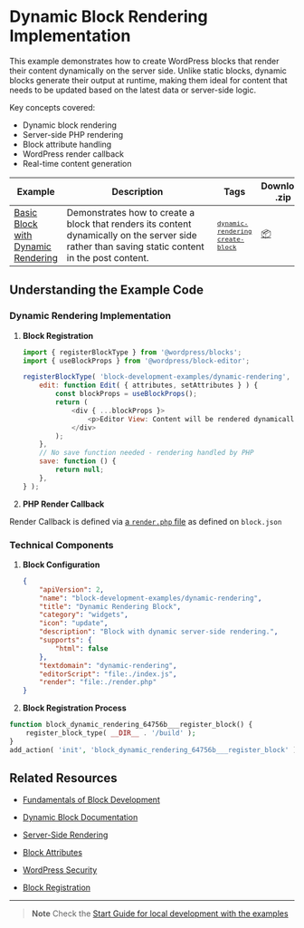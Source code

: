 # Dynamic Block Rendering Implementation

This example demonstrates how to create WordPress blocks that render their content dynamically on the server side. Unlike static blocks, dynamic blocks generate their output at runtime, making them ideal for content that needs to be updated based on the latest data or server-side logic.

Key concepts covered:

-   Dynamic block rendering
-   Server-side PHP rendering
-   Block attribute handling
-   WordPress render callback
-   Real-time content generation

<!-- Please, do not remove these @TABLE EXAMPLES BEGIN and @TABLE EXAMPLES END comments or modify the table inside. This table is automatically generated from the data at _data/examples.json and _data/tags.json -->
<!-- @TABLE EXAMPLES BEGIN -->

| Example                                                                                                                                         | <span style="display: inline-block; width:250px">Description</span>                                                                               | Tags                                                                                                                                                                                                                                                                        | Download .zip                                                                                                                                                                                                                    | Live Demo                                                                                                                                                                                                                                                                                                                                                  |
| ----------------------------------------------------------------------------------------------------------------------------------------------- | ------------------------------------------------------------------------------------------------------------------------------------------------- | --------------------------------------------------------------------------------------------------------------------------------------------------------------------------------------------------------------------------------------------------------------------------- | -------------------------------------------------------------------------------------------------------------------------------------------------------------------------------------------------------------------------------- | ---------------------------------------------------------------------------------------------------------------------------------------------------------------------------------------------------------------------------------------------------------------------------------------------------------------------------------------------------------- |
| [Basic Block with Dynamic Rendering](https://github.com/WordPress/block-development-examples/tree/trunk/plugins/block-dynamic-rendering-64756b) | Demonstrates how to create a block that renders its content dynamically on the server side rather than saving static content in the post content. | <small><code><a href="https://WordPress.github.io/block-development-examples/?tags=dynamic-rendering">dynamic-rendering</a></code></small> <small><code><a href="https://WordPress.github.io/block-development-examples/?tags=create-block">create-block</a></code></small> | [📦](https://github.com/WordPress/block-development-examples/releases/download/latest/block-dynamic-rendering-64756b.zip 'Install the plugin on any WordPress site using this zip and activate it to see the example in action') | [![](https://raw.githubusercontent.com/WordPress/block-development-examples/trunk/_assets/icon-wp.svg)](https://playground.wordpress.net/?blueprint-url=https://raw.githubusercontent.com/WordPress/block-development-examples/trunk/plugins/block-dynamic-rendering-64756b/_playground/blueprint.json 'Click here to access a live demo of this example') |

<!-- @TABLE EXAMPLES END -->

## Understanding the Example Code

### Dynamic Rendering Implementation

1. **Block Registration**

    ```javascript
    import { registerBlockType } from '@wordpress/blocks';
    import { useBlockProps } from '@wordpress/block-editor';

    registerBlockType( 'block-development-examples/dynamic-rendering', {
    	edit: function Edit( { attributes, setAttributes } ) {
    		const blockProps = useBlockProps();
    		return (
    			<div { ...blockProps }>
    				<p>Editor View: Content will be rendered dynamically</p>
    			</div>
    		);
    	},
    	// No save function needed - rendering handled by PHP
    	save: function () {
    		return null;
    	},
    } );
    ```

2. **PHP Render Callback**

Render Callback is defined via [a `render.php` file](https://make.wordpress.org/core/2022/10/12/block-api-changes-in-wordpress-6-1/) as defined on `block.json`

### Technical Components

1. **Block Configuration**

    ```json
    {
    	"apiVersion": 2,
    	"name": "block-development-examples/dynamic-rendering",
    	"title": "Dynamic Rendering Block",
    	"category": "widgets",
    	"icon": "update",
    	"description": "Block with dynamic server-side rendering.",
    	"supports": {
    		"html": false
    	},
    	"textdomain": "dynamic-rendering",
    	"editorScript": "file:./index.js",
    	"render": "file:./render.php"
    }
    ```

2. **Block Registration Process**

```php
function block_dynamic_rendering_64756b___register_block() {
	register_block_type( __DIR__ . '/build' );
}
add_action( 'init', 'block_dynamic_rendering_64756b___register_block' );
```

## Related Resources

-   [Fundamentals of Block Development](https://developer.wordpress.org/block-editor/getting-started/fundamentals/)

-   [Dynamic Block Documentation](https://developer.wordpress.org/block-editor/how-to-guides/block-tutorial/creating-dynamic-blocks/)
-   [Server-Side Rendering](https://developer.wordpress.org/block-editor/how-to-guides/block-tutorial/block-attributes-and-server-side-rendering/)
-   [Block Attributes](https://developer.wordpress.org/block-editor/reference-guides/block-api/block-attributes/)
-   [WordPress Security](https://developer.wordpress.org/plugins/security/)
-   [Block Registration](https://developer.wordpress.org/block-editor/reference-guides/block-api/block-registration/)

---

> **Note**
> Check the [Start Guide for local development with the examples](https://github.com/WordPress/block-development-examples/wiki/Examples#start-guide-for-local-development-with-the-examples)
